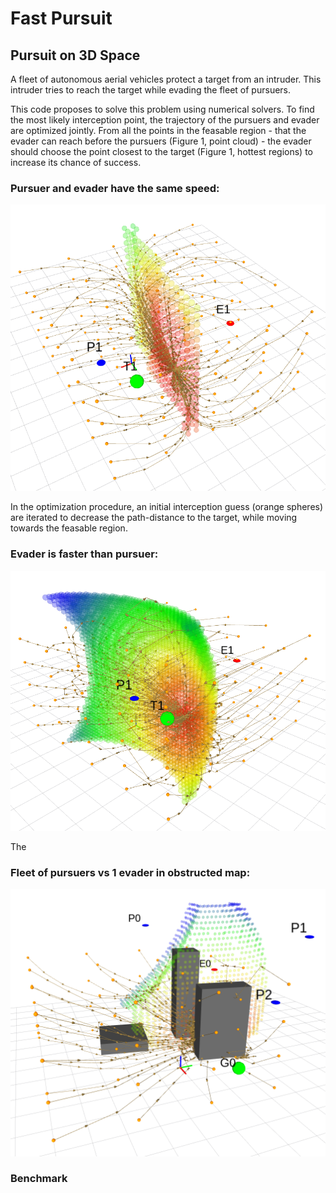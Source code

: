 # Fast Pursuit

## Pursuit on 3D Space

A fleet of autonomous aerial vehicles protect a target from an intruder. This intruder tries to reach the target while evading the fleet of pursuers.

This code proposes to solve this problem using numerical solvers. To find the most likely interception point, the trajectory of the pursuers and evader are optimized jointly. From all the points in the feasable region - that the evader can reach before the pursuers (Figure 1, point cloud) - the evader should choose the point closest to the target (Figure 1, hottest regions) to increase its chance of success.

### Pursuer and evader have the same speed:

![alt text](images/free_space_convergence1.png "Interception point is the hot region")

In the optimization procedure, an initial interception guess (orange spheres) are iterated to decrease the path-distance to the target, while moving towards the feasable region.

### Evader is faster than pursuer:

![alt text](images/convergence_diff_speed.png "Drones have different analysis")

The 

### Fleet of pursuers vs 1 evader in obstructed map:

![alt text](images/convergence.png "Fleet on obstructed map")

### Benchmark 